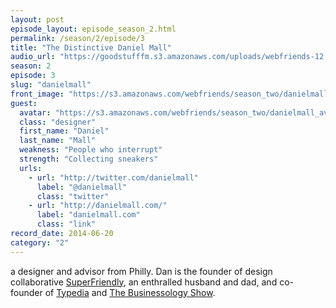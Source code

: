 ```yaml
---
layout: post
episode_layout: episode_season_2.html
permalink: /season/2/episode/3
title: "The Distinctive Daniel Mall"
audio_url: "https://goodstufffm.s3.amazonaws.com/uploads/webfriends-12.mp3"
season: 2
episode: 3
slug: "danielmall"
front_image: "https://s3.amazonaws.com/webfriends/season_two/danielmall@2X.png"
guest:
  avatar: "https://s3.amazonaws.com/webfriends/season_two/danielmall_avatar.jpg"
  class: "designer"
  first_name: "Daniel"
  last_name: "Mall"
  weakness: "People who interrupt"
  strength: "Collecting sneakers"
  urls:
    - url: "http://twitter.com/danielmall"
      label: "@danielmall"
      class: "twitter"
    - url: "http://danielmall.com/"
      label: "danielmall.com"
      class: "link"
record_date: 2014-06-20
category: "2"
---
```

a designer and advisor from Philly. Dan is the founder of design collaborative [SuperFriendly](http://superfriend.ly/), an enthralled husband and dad, and co-founder of [Typedia](http://typedia.com/) and [The Businessology Show](http://businessologyshow.biz/wordpress/).
